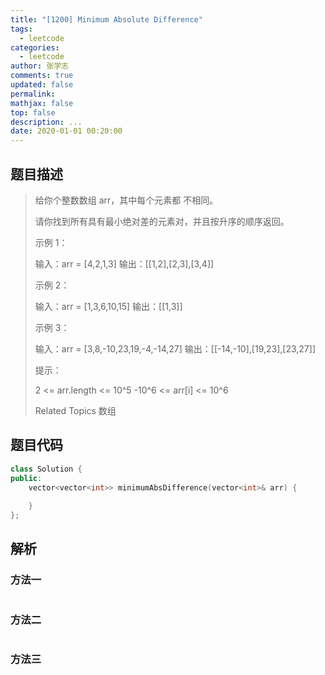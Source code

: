 ```yaml
---
title: "[1200] Minimum Absolute Difference"
tags:
  - leetcode
categories:
  - leetcode
author: 张学志
comments: true
updated: false
permalink:
mathjax: false
top: false
description: ...
date: 2020-01-01 00:20:00
---
```


## 题目描述

> 给你个整数数组 arr，其中每个元素都 不相同。 
> 
> 请你找到所有具有最小绝对差的元素对，并且按升序的顺序返回。 
> 
> 
> 
> 示例 1： 
> 
> 输入：arr = [4,2,1,3]
> 输出：[[1,2],[2,3],[3,4]]
> 
> 
> 示例 2： 
> 
> 输入：arr = [1,3,6,10,15]
> 输出：[[1,3]]
> 
> 
> 示例 3： 
> 
> 输入：arr = [3,8,-10,23,19,-4,-14,27]
> 输出：[[-14,-10],[19,23],[23,27]]
> 
> 
> 
> 
> 提示： 
> 
> 
> 2 <= arr.length <= 10^5 
> -10^6 <= arr[i] <= 10^6 
> 
> Related Topics 数组

## 题目代码

```cpp
class Solution {
public:
    vector<vector<int>> minimumAbsDifference(vector<int>& arr) {
        
    }
};
```

## 解析

### 方法一

```cpp

```

### 方法二

```cpp

```

### 方法三

```cpp

```

